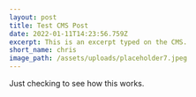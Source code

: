 ```yaml
---
layout: post
title: Test CMS Post
date: 2022-01-11T14:23:56.759Z
excerpt: This is an excerpt typed on the CMS.
short_name: chris
image_path: /assets/uploads/placeholder7.jpeg
---
```

Just checking to see how this works.